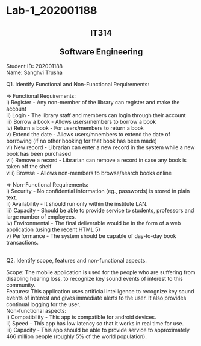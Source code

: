 # Lab-1_202001188
<h2 align="center"> IT314 <br> <br> Software Engineering </h2>
<p>
Student ID: 202001188 <br>
Name: Sanghvi Trusha <br>

Q1. Identify Functional and Non-Functional Requirements: <br>

=> Functional Requirements: <br>
i) Register - Any non-member of the library can register and make the account <br>
ii) Login - The library staff and members can login through their account <br>
iii) Borrow a book - Allows users/members to borrow a book <br>
iv) Return a book - For users/members to return a book <br> 
v) Extend the date - Allows users/mnembers to extend the date of borrowing (if no other booking for that book has been made) <br>
vi) New record - Librarian can enter a new record in the system while a new book has been purchased <br>
vii) Remove a record - Librarian can remove a record in case any book is taken off the shelf <br>
viii) Browse - Allows non-members to browse/search books online <br>
 

=> Non-Functional Requirements: <br>
i) Security - No confidential information (eg., passwords) is stored in plain text. <br>
ii) Availability - It should run only within the institute LAN. <br>
iii) Capacity - Should be able to provide service to students, professors and large number of employees. <br>
iv) Environmental - The final deliverable would be in the form of a web application (using the recent HTML 5) <br>
v) Performance - The system should be capable of day-to-day book transactions. <br> <br>

Q2. Identify scope, features and non-functional aspects. <br> 

Scope: The mobile application is used for the people who are suffering from disabling hearing loss, to recognize key sound events of interest to this community. <br>
Features: This application uses artificial intelligence to recognize key sound events of interest and gives immediate alerts to the user. It also provides continual logging for the user. <br>
Non-functional aspects: <br>
i) Compatibility - This app is compatible for android devices. <br>
ii) Speed - This app has low latency so that it works in real time for use. <br>
iii) Capacity - This app should be able to provide service to approximately 466 million people (roughly 5% of the world population). <br>
</p>

